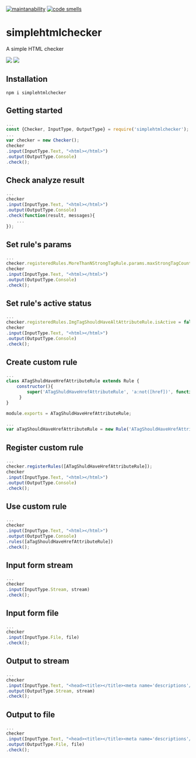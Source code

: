 [![maintanability](https://sonarcloud.io/api/project_badges/measure?project=simplehtmlchecker&metric=sqale_rating)](https://sonarcloud.io/api/project_badges/measure?project=simplehtmlchecker&metric=sqale_rating)
[![code smells](https://sonarcloud.io/api/project_badges/measure?project=simplehtmlchecker&metric=code_smells)](https://sonarcloud.io/api/project_badges/measure?project=simplehtmlchecker&metric=code_smells)

simplehtmlchecker
================
A simple HTML checker

<img src="https://github.com/larrynung/simplehtmlchecker/blob/master/image/StreamFlow.png?raw=true">
<img src="https://github.com/larrynung/simplehtmlchecker/blob/master/image/ClassDiagram.png?raw=true">

## Installation
`npm i simplehtmlchecker`

## Getting started
```js
...
const {Checker, InputType, OutputType} = require('simplehtmlchecker');
...
var checker = new Checker();
checker
.input(InputType.Text, "<html></html>")
.output(OutputType.Console)
.check();
```

## Check analyze result
```js
...
checker
.input(InputType.Text, "<html></html>")
.output(OutputType.Console)
.check(function(result, messages){
    ...
});
```

## Set rule's params
```js
...
checker.registeredRules.MoreThanNStrongTagRule.params.maxStrongTagCount = 15;
checker
.input(InputType.Text, "<html></html>")
.output(OutputType.Console)
.check();
```

## Set rule's active status
```js
...
checker.registeredRules.ImgTagShouldHaveAltAttributeRule.isActive = false;
checker
.input(InputType.Text, "<html></html>")
.output(OutputType.Console)
.check();
```

## Create custom rule
```js
...
class ATagShuldHaveHrefAttributeRule extends Rule {
    constructor(){
        super('ATagShuldHaveHrefAttributeRule', 'a:not([href])', function(length) { return 'There are ' + length + ' <a> tag without href attribute.'; });
     }
}

module.exports = ATagShuldHaveHrefAttributeRule;
```

```js
...
var aTagShouldHaveHrefAttributeRule = new Rule('ATagShouldHaveHrefAttributeRule', 'a:not([href])', function(length) { return 'There are ' + length + ' <a> tag without href attribute.'; });
```

## Register custom rule
```js
...
checker.registerRules([ATagShuldHaveHrefAttributeRule]);
checker
.input(InputType.Text, "<html></html>")
.output(OutputType.Console)
.check();
```

## Use custom rule
```js
...
checker
.input(InputType.Text, "<html></html>")
.output(OutputType.Console)
.rules([aTagShouldHaveHrefAttributeRule])
.check();
```

## Input form stream
```js
...
checker
.input(InputType.Stream, stream)
.check();
```

## Input form file
```js
...
checker
.input(InputType.File, file)
.check();
```

## Output to stream
```js
...
checker
.input(InputType.Text, "<head><title></title><meta name='descriptions'/><meta name='keywords'/></head><img/>")
.output(OutputType.Stream, stream)
.check();
```


## Output to file
```js
...
checker
.input(InputType.Text, "<head><title></title><meta name='descriptions'/><meta name='keywords'/></head><img/>")
.output(OutputType.File, file)
.check();
```
